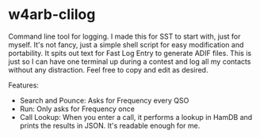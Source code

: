 # w4arb-clilog
Command line tool for logging. I made this for SST to start with, just for myself. It's not fancy, just a simple shell script for easy modification and portability. It spits out text for Fast Log Entry to generate ADIF files. This is just so I can have one terminal up during a contest and log all my contacts without any distraction. Feel free to copy and edit as desired.

Features:
- Search and Pounce: Asks for Frequency every QSO
- Run: Only asks for Frequency once
- Call Lookup: When you enter a call, it performs a lookup in HamDB and prints the results in JSON. It's readable enough for me.
